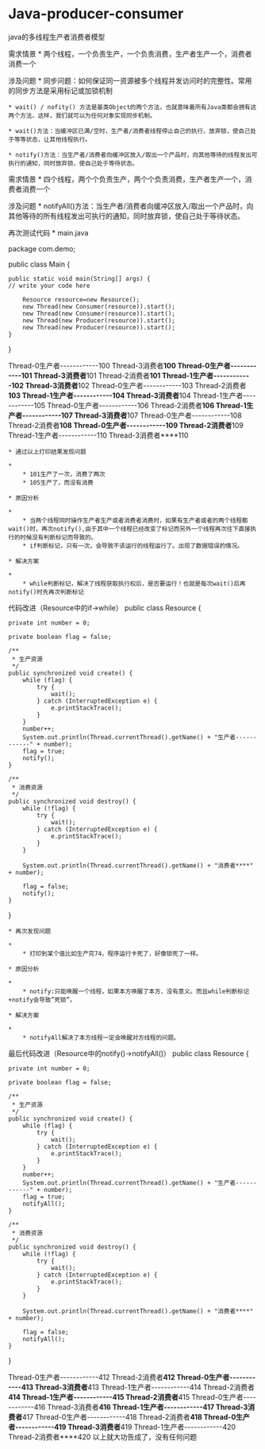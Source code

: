 # Java-producer-consumer


java的多线程生产者消费者模型

需求情景
	* 两个线程，一个负责生产，一个负责消费，生产者生产一个，消费者消费一个

涉及问题
	* 同步问题：如何保证同一资源被多个线程并发访问时的完整性。常用的同步方法是采用标记或加锁机制

	* wait() / nofity() 方法是基类Object的两个方法，也就意味着所有Java类都会拥有这两个方法，这样，我们就可以为任何对象实现同步机制。

	* wait()方法：当缓冲区已满/空时，生产者/消费者线程停止自己的执行，放弃锁，使自己处于等等状态，让其他线程执行。

	* notify()方法：当生产者/消费者向缓冲区放入/取出一个产品时，向其他等待的线程发出可执行的通知，同时放弃锁，使自己处于等待状态。




需求情景
	* 四个线程，两个个负责生产，两个个负责消费，生产者生产一个，消费者消费一个

涉及问题
	* notifyAll()方法：当生产者/消费者向缓冲区放入/取出一个产品时，向其他等待的所有线程发出可执行的通知，同时放弃锁，使自己处于等待状态。

再次测试代码
	* main.java

package com.demo;

public class Main {

    public static void main(String[] args) {
	// write your code here

        Resource resource=new Resource();
        new Thread(new Consumer(resource)).start();
        new Thread(new Consumer(resource)).start();
        new Thread(new Producer(resource)).start();
        new Thread(new Producer(resource)).start();
    }
}


Thread-0生产者------------100
Thread-3消费者****100
Thread-0生产者------------101
Thread-3消费者****101
Thread-2消费者****101
Thread-1生产者------------102
Thread-3消费者****102
Thread-0生产者------------103
Thread-2消费者****103
Thread-1生产者------------104
Thread-3消费者****104
Thread-1生产者------------105
Thread-0生产者------------106
Thread-2消费者****106
Thread-1生产者------------107
Thread-3消费者****107
Thread-0生产者------------108
Thread-2消费者****108
Thread-0生产者------------109
Thread-2消费者****109
Thread-1生产者------------110
Thread-3消费者****110

	* 通过以上打印结果发现问题

	* 
		* 101生产了一次，消费了两次
		* 105生产了，而没有消费

	* 原因分析

	* 
		* 当两个线程同时操作生产者生产或者消费者消费时，如果有生产者或者的两个线程都wait()时，再次notify(),由于其中一个线程已经改变了标记而另外一个线程再次往下直接执行的时候没有判断标记而导致的。
		* if判断标记，只有一次，会导致不该运行的线程运行了。出现了数据错误的情况。

	* 解决方案

	* 
		* while判断标记，解决了线程获取执行权后，是否要运行！也就是每次wait()后再notify()时先再次判断标记


代码改进（Resource中的if->while）
public class Resource {
    
    private int number = 0;
    
    private boolean flag = false;

    /**
     * 生产资源
     */
    public synchronized void create() {
        while (flag) {
            try {
                wait();
            } catch (InterruptedException e) {
                e.printStackTrace();
            }
        }
        number++;
        System.out.println(Thread.currentThread().getName() + "生产者------------" + number);
        flag = true;
        notify();
    }

    /**
     * 消费资源
     */
    public synchronized void destroy() {
        while (!flag) {
            try {
                wait();
            } catch (InterruptedException e) {
                e.printStackTrace();
            }
        }

        System.out.println(Thread.currentThread().getName() + "消费者****" + number);

        flag = false;
        notify();
    }
}



	* 再次发现问题 

	* 
		* 打印到某个值比如生产完74，程序运行卡死了，好像锁死了一样。

	* 原因分析

	* 
		* notify:只能唤醒一个线程，如果本方唤醒了本方，没有意义。而且while判断标记+notify会导致”死锁”。

	* 解决方案

	* 
		* notifyAll解决了本方线程一定会唤醒对方线程的问题。


最后代码改进（Resource中的notify()->notifyAll()）
public class Resource {
    
    private int number = 0;
    
    private boolean flag = false;

    /**
     * 生产资源
     */
    public synchronized void create() {
        while (flag) {
            try {
                wait();
            } catch (InterruptedException e) {
                e.printStackTrace();
            }
        }
        number++;
        System.out.println(Thread.currentThread().getName() + "生产者------------" + number);
        flag = true;
        notifyAll();
    }

    /**
     * 消费资源
     */
    public synchronized void destroy() {
        while (!flag) {
            try {
                wait();
            } catch (InterruptedException e) {
                e.printStackTrace();
            }
        }

        System.out.println(Thread.currentThread().getName() + "消费者****" + number);

        flag = false;
        notifyAll();
    }
}

Thread-0生产者------------412
Thread-2消费者****412
Thread-0生产者------------413
Thread-3消费者****413
Thread-1生产者------------414
Thread-2消费者****414
Thread-1生产者------------415
Thread-2消费者****415
Thread-0生产者------------416
Thread-3消费者****416
Thread-1生产者------------417
Thread-3消费者****417
Thread-0生产者------------418
Thread-2消费者****418
Thread-0生产者------------419
Thread-3消费者****419
Thread-1生产者------------420
Thread-2消费者****420
以上就大功告成了，没有任何问题



